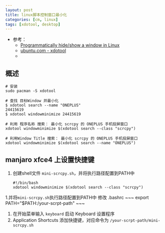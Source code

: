 ```yaml
---
layout: post
title: linux脚本控制窗口最小化
categories: [cm, linux]
tags: [xdotool, desktop]
---
```


* 参考： 
  * [Programmatically hide/show a window in Linux](https://stackoverflow.com/a/26704369)
  * [ubuntu.com - xdotool](http://manpages.ubuntu.com/manpages/bionic/man1/xdotool.1.html)
  * []()


## 概述

~~~
# 安装
sudo pacman -S xdotool

# 查找 目标Window 并最小化
$ xdotool search --name "ONEPLUS"
24415619
$ xdotool windowminimize 24415619
~~~

~~~
# 利用 程序名称 搜索： 最小化 scrcpy 的 ONEPLUS 手机投屏窗口
xdotool windowminimize $(xdotool search --class "scrcpy")

# 利用Window Title 搜索： 最小化 scrcpy 的 ONEPLUS 手机投屏窗口
xdotool windowminimize $(xdotool search --name "ONEPLUS")
~~~




## manjaro xfce4 上设置快捷键

1. 创建shell文件 `mini-scrcpy.sh`，并将执行路径配置到PATH中
    ~~~
    #!/bin/bash
    xdotool windowminimize $(xdotool search --class "scrcpy")
    ~~~
1.并将`mini-scrcpy.sh`执行路径配置到PATH中
    修改 .bashrc
    ~~~
    export PATH="$PATH:/your-scrpt-path"
    ~~~
1. 在开始菜单输入 `keyboard` 启动 Keyboard 设置程序
1. Application Shortcuts 添加快捷键，对应命令为 `/your-scrpt-path/mini-scrcpy.sh`







